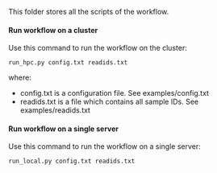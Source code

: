 This folder stores all the scripts of the workflow.

#### Run workflow on a cluster
Use this command to run the workflow on the cluster:

`run_hpc.py config.txt readids.txt`

where:
- config.txt is a configuration file. See examples/config.txt
- readids.txt is a file which contains all sample IDs. See examples/readids.txt

#### Run workflow on a single server
Use this command to run the workflow on a single server:

`run_local.py config.txt readids.txt` 
